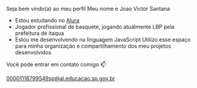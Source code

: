 Seja bem vindo(a) ao meu perfil Meu nome e Joao Victor Santana

- Estou estudando no [Alura](https://alura.com.br)
- Jogador profissional de basquete, jogando atualmente LBP pela prefeitura de itaqua
- Estou me desenvolvendo na linguagem JavaScript Utilizo esse espaço para minha organização e compartilhamento dos meu projetos desenvolvidos

Você pode entrar em contato comigo 📫 

00001118799549sp@al.educacao.sp.gov.br
